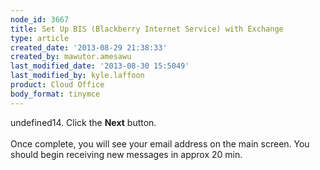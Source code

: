 ```yaml
---
node_id: 3667
title: Set Up BIS (Blackberry Internet Service) with Exchange
type: article
created_date: '2013-08-29 21:38:33'
created_by: mawutor.amesawu
last_modified_date: '2013-08-30 15:5049'
last_modified_by: kyle.laffoon
product: Cloud Office
body_format: tinymce
---
```


undefined14. Click the **Next** button.\
\
Once complete, you will see your email address on the main screen. You
should begin receiving new messages in approx 20 min.

